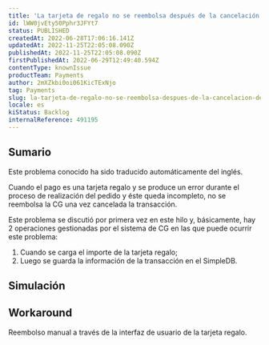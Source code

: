 ```yaml
---
title: 'La tarjeta de regalo no se reembolsa después de la cancelación de la transacción'
id: lWW0jvEty50Pphr3JFYt7
status: PUBLISHED
createdAt: 2022-06-28T17:06:16.141Z
updatedAt: 2022-11-25T22:05:08.090Z
publishedAt: 2022-11-25T22:05:08.090Z
firstPublishedAt: 2022-06-29T12:49:40.594Z
contentType: knownIssue
productTeam: Payments
author: 2mXZkbi0oi061KicTExNjo
tag: Payments
slug: la-tarjeta-de-regalo-no-se-reembolsa-despues-de-la-cancelacion-de-la-transaccion
locale: es
kiStatus: Backlog
internalReference: 491195
---
```


## Sumario

<div class="alert alert-info">
  <p>Este problema conocido ha sido traducido automáticamente del inglés.</p>
</div>


Cuando el pago es una tarjeta regalo y se produce un error durante el proceso de realización del pedido y éste queda incompleto, no se reembolsa la CG una vez cancelada la transacción.

Este problema se discutió por primera vez en este hilo y, básicamente, hay 2 operaciones gestionadas por el sistema de CG en las que puede ocurrir este problema:

1. Cuando se carga el importe de la tarjeta regalo;
2. Luego se guarda la información de la transacción en el SimpleDB.



## Simulación





## Workaround


Reembolso manual a través de la interfaz de usuario de la tarjeta regalo.

